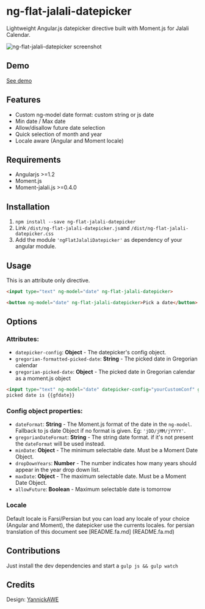 ng-flat-jalali-datepicker
===

Lightweight Angular.js datepicker directive built with Moment.js for Jalali Calendar.

![ng-flat-jalali-datepicker screenshot](http://s7.picofile.com/file/8252672284/taghvim.png)

## Demo

[See demo](http://thg303.github.io/jalali-datepicker-demo/)

## Features
* Custom ng-model date format: custom string or js date
* Min date / Max date
* Allow/disallow future date selection
* Quick selection of month and year
* Locale aware (Angular and Moment locale)

## Requirements
* Angularjs >=1.2
* Moment.js
* Moment-jalali.js >=0.4.0

## Installation

1. `npm install --save ng-flat-jalali-datepicker`
2. Link `/dist/ng-flat-jalali-datepicker.js`and `/dist/ng-flat-jalali-datepicker.css`
3. Add the module `'ngFlatJalaliDatepicker'` as dependency of your angular module.

## Usage

This is an attribute only directive.

```html
<input type="text" ng-model="date" ng-flat-jalali-datepicker>
```

```html
<button ng-model="date" ng-flat-jalali-datepicker>Pick a date</button>
```

## Options

### Attributes:
* `datepicker-config`: **Object** - The datepicker's config object.
* `gregorian-formatted-picked-date`: **String** - The picked date in Gregorian calendar
* `gregorian-picked-date`: **Object** - The picked date in Gregorian calendar as a moment.js object
```html
<input type="text" ng-model="date" datepicker-config="yourCustomConf" gregorian-formatted-picked-date="gfdate" gregorian-picked-date="gdate"  ng-flat-jalali-datepicker>Pick a date</button>
picked date is {{gfdate}}
```

### Config object properties:

* `dateFormat`: **String** - The Moment.js format of the date in the `ng-model`. Fallback to js date Object if no format is given. Eg: `'jDD/jMM/jYYYY'`.
* `gregorianDateFormat`: **String** - The string date format. if it's not present the `dateFormat` will be used instead.
* `minDate`: **Object** - The minimum selectable date. Must be a Moment Date Object.
* `dropDownYears`: **Number** - The number indicates how many years should appear in the year drop down list.
* `maxDate`: **Object** - The maximum selectable date. Must be a Moment Date Object.
* `allowFuture`: **Boolean** - Maximum selectable date is tomorrow

### Locale
Default locale is Farsi/Persian but you can load any locale of your choice (Angular and Moment), the datepicker use the currents locales. for persian translation of this document see [README.fa.md] (README.fa.md)

## Contributions
Just install the dev dependencies and start a `gulp js && gulp watch`

## Credits
Design: [YannickAWE](https://github.com/YannickAWE)
